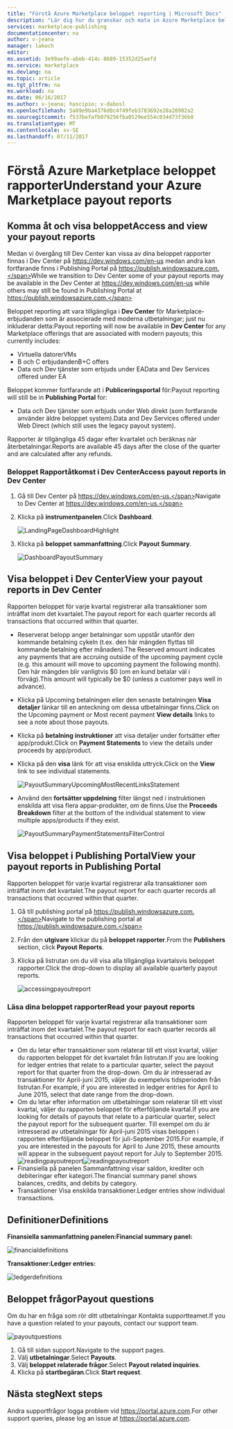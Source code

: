 ```yaml
---
title: "Förstå Azure Marketplace beloppet reporting | Microsoft Docs"
description: "Lär dig hur du granskar och mata in Azure Marketplace beloppet rapporten."
services: marketplace-publishing
documentationcenter: na
author: v-jeana
manager: lakoch
editor: 
ms.assetid: 3e99aefe-abeb-414c-8689-15352d25aefd
ms.service: marketplace
ms.devlang: na
ms.topic: article
ms.tgt_pltfrm: na
ms.workload: na
ms.date: 06/16/2017
ms.author: v-jeana; hascipio; v-dabosl
ms.openlocfilehash: 5a89e9ba4376d0c4f49feb3783692e28a28902a2
ms.sourcegitcommit: f537befafb079256fba0529ee554c034d73f36b0
ms.translationtype: MT
ms.contentlocale: sv-SE
ms.lasthandoff: 07/11/2017
---
```

# <a name="understand-your-azure-marketplace-payout-reports"></a><span data-ttu-id="28e0f-103">Förstå Azure Marketplace beloppet rapporter</span><span class="sxs-lookup"><span data-stu-id="28e0f-103">Understand your Azure Marketplace payout reports</span></span>
## <a name="access-and-view-your-payout-reports"></a><span data-ttu-id="28e0f-104">Komma åt och visa beloppet</span><span class="sxs-lookup"><span data-stu-id="28e0f-104">Access and view your payout reports</span></span>
<span data-ttu-id="28e0f-105">Medan vi övergång till Dev Center kan vissa av dina beloppet rapporter finnas i Dev Center på https://dev.windows.com/en-us medan andra kan fortfarande finns i Publishing Portal på https://publish.windowsazure.com.</span><span class="sxs-lookup"><span data-stu-id="28e0f-105">While we transition to Dev Center some of your payout reports may be available in the Dev Center at https://dev.windows.com/en-us while others may still be found in Publishing Portal at https://publish.windowsazure.com.</span></span>

<span data-ttu-id="28e0f-106">Beloppet reporting att vara tillgängliga i **Dev Center** för Marketplace-erbjudanden som är associerade med moderna utbetalningar; just nu inkluderar detta:</span><span class="sxs-lookup"><span data-stu-id="28e0f-106">Payout reporting will now be available in **Dev Center** for any Marketplace offerings that are associated with modern payouts; this currently includes:</span></span>

* <span data-ttu-id="28e0f-107">Virtuella datorer</span><span class="sxs-lookup"><span data-stu-id="28e0f-107">VMs</span></span>
* <span data-ttu-id="28e0f-108">B och C erbjudanden</span><span class="sxs-lookup"><span data-stu-id="28e0f-108">B+C offers</span></span>
* <span data-ttu-id="28e0f-109">Data och Dev tjänster som erbjuds under EA</span><span class="sxs-lookup"><span data-stu-id="28e0f-109">Data and Dev Services offered under EA</span></span>

<span data-ttu-id="28e0f-110">Beloppet kommer fortfarande att i **Publiceringsportal** för:</span><span class="sxs-lookup"><span data-stu-id="28e0f-110">Payout reporting will still be in **Publishing Portal** for:</span></span>

* <span data-ttu-id="28e0f-111">Data och Dev tjänster som erbjuds under Web direkt (som fortfarande använder äldre beloppet system).</span><span class="sxs-lookup"><span data-stu-id="28e0f-111">Data and Dev Services offered under Web Direct (which still uses the legacy payout system).</span></span>

<span data-ttu-id="28e0f-112">Rapporter är tillgängliga 45 dagar efter kvartalet och beräknas när återbetalningar.</span><span class="sxs-lookup"><span data-stu-id="28e0f-112">Reports are available 45 days after the close of the quarter and are calculated after any refunds.</span></span>

### <a name="access-payout-reports-in-dev-center"></a><span data-ttu-id="28e0f-113">Beloppet Rapportåtkomst i Dev Center</span><span class="sxs-lookup"><span data-stu-id="28e0f-113">Access payout reports in Dev Center</span></span>
1. <span data-ttu-id="28e0f-114">Gå till Dev Center på https://dev.windows.com/en-us.</span><span class="sxs-lookup"><span data-stu-id="28e0f-114">Navigate to Dev Center at https://dev.windows.com/en-us.</span></span>
2. <span data-ttu-id="28e0f-115">Klicka på **instrumentpanelen**.</span><span class="sxs-lookup"><span data-stu-id="28e0f-115">Click **Dashboard**.</span></span>

    ![LandingPageDashboardHighlight][1]
3. <span data-ttu-id="28e0f-117">Klicka på **beloppet sammanfattning**.</span><span class="sxs-lookup"><span data-stu-id="28e0f-117">Click **Payout Summary**.</span></span>

    ![DashboardPayoutSummary][2]

## <a name="view-your-payout-reports-in-dev-center"></a><span data-ttu-id="28e0f-119">Visa beloppet i Dev Center</span><span class="sxs-lookup"><span data-stu-id="28e0f-119">View your payout reports in Dev Center</span></span>
<span data-ttu-id="28e0f-120">Rapporten beloppet för varje kvartal registrerar alla transaktioner som inträffat inom det kvartalet.</span><span class="sxs-lookup"><span data-stu-id="28e0f-120">The payout report for each quarter records all transactions that occurred within that quarter.</span></span>

* <span data-ttu-id="28e0f-121">Reserverat belopp anger betalningar som uppstår utanför den kommande betalning cykeln (t.ex. den här mängden flyttas till kommande betalning efter månaden).</span><span class="sxs-lookup"><span data-stu-id="28e0f-121">The Reserved amount indicates any payments that are accruing outside of the upcoming payment cycle (e.g. this amount will move to upcoming payment the following month).</span></span>  <span data-ttu-id="28e0f-122">Den här mängden blir vanligtvis $0 (om en kund betalar väl i förväg).</span><span class="sxs-lookup"><span data-stu-id="28e0f-122">This amount will typically be $0 (unless a customer pays well in advance).</span></span>
* <span data-ttu-id="28e0f-123">Klicka på Upcoming betalningen eller den senaste betalningen **Visa detaljer** länkar till en anteckning om dessa utbetalningar finns.</span><span class="sxs-lookup"><span data-stu-id="28e0f-123">Click on the Upcoming payment or Most recent payment **View details** links to see a note about those payouts.</span></span>
* <span data-ttu-id="28e0f-124">Klicka på **betalning instruktioner** att visa detaljer under fortsätter efter app/produkt.</span><span class="sxs-lookup"><span data-stu-id="28e0f-124">Click on **Payment Statements** to view the details under proceeds by app/product.</span></span>
* <span data-ttu-id="28e0f-125">Klicka på den **visa** länk för att visa enskilda uttryck.</span><span class="sxs-lookup"><span data-stu-id="28e0f-125">Click on the **View** link to see individual statements.</span></span>

    ![PayoutSummaryUpcomingMostRecentLinksStatement][3]
* <span data-ttu-id="28e0f-127">Använd den **fortsätter uppdelning** filter längst ned i instruktionen enskilda att visa flera appar-produkter, om de finns.</span><span class="sxs-lookup"><span data-stu-id="28e0f-127">Use the **Proceeds Breakdown** filter at the bottom of the individual statement to view multiple apps/products if they exist.</span></span>

    ![PayoutSummaryPaymentStatementsFilterControl][4]

## <a name="view-your-payout-reports-in-publishing-portal"></a><span data-ttu-id="28e0f-129">Visa beloppet i Publishing Portal</span><span class="sxs-lookup"><span data-stu-id="28e0f-129">View your payout reports in Publishing Portal</span></span>
<span data-ttu-id="28e0f-130">Rapporten beloppet för varje kvartal registrerar alla transaktioner som inträffat inom det kvartalet.</span><span class="sxs-lookup"><span data-stu-id="28e0f-130">The payout report for each quarter records all transactions that occurred within that quarter.</span></span>

1. <span data-ttu-id="28e0f-131">Gå till publishing portal på https://publish.windowsazure.com.</span><span class="sxs-lookup"><span data-stu-id="28e0f-131">Navigate to the publishing portal at https://publish.windowsazure.com.</span></span>
2. <span data-ttu-id="28e0f-132">Från den **utgivare** klickar du på **beloppet rapporter**.</span><span class="sxs-lookup"><span data-stu-id="28e0f-132">From the **Publishers** section, click **Payout Reports**.</span></span>
3. <span data-ttu-id="28e0f-133">Klicka på listrutan om du vill visa alla tillgängliga kvartalsvis beloppet rapporter.</span><span class="sxs-lookup"><span data-stu-id="28e0f-133">Click the drop-down to display all available quarterly payout reports.</span></span>

    ![accessingpayoutreport][5]

### <a name="read-your-payout-reports"></a><span data-ttu-id="28e0f-135">Läsa dina beloppet rapporter</span><span class="sxs-lookup"><span data-stu-id="28e0f-135">Read your payout reports</span></span>
<span data-ttu-id="28e0f-136">Rapporten beloppet för varje kvartal registrerar alla transaktioner som inträffat inom det kvartalet.</span><span class="sxs-lookup"><span data-stu-id="28e0f-136">The payout report for each quarter records all transactions that occurred within that quarter.</span></span>

* <span data-ttu-id="28e0f-137">Om du letar efter transaktioner som relaterar till ett visst kvartal, väljer du rapporten beloppet för det kvartalet från listrutan.</span><span class="sxs-lookup"><span data-stu-id="28e0f-137">If you are looking for ledger entries that relate to a particular quarter, select the payout report for that quarter from the drop-down.</span></span> <span data-ttu-id="28e0f-138">Om du är intresserad av transaktioner för April-juni 2015, väljer du exempelvis tidsperioden från listrutan.</span><span class="sxs-lookup"><span data-stu-id="28e0f-138">For example, if you are interested in ledger entries for April to June 2015, select that date range from the drop-down.</span></span>
* <span data-ttu-id="28e0f-139">Om du letar efter information om utbetalningar som relaterar till ett visst kvartal, väljer du rapporten beloppet för efterföljande kvartal.</span><span class="sxs-lookup"><span data-stu-id="28e0f-139">If you are looking for details of payouts that relate to a particular quarter, select the payout report for the subsequent quarter.</span></span> <span data-ttu-id="28e0f-140">Till exempel om du är intresserad av utbetalningar för April-juni 2015 visas beloppen i rapporten efterföljande beloppet för juli-September 2015.</span><span class="sxs-lookup"><span data-stu-id="28e0f-140">For example, if you are interested in the payouts for April to June 2015, these amounts will appear in the subsequent payout report for July to September 2015.</span></span>
  <span data-ttu-id="28e0f-141">![readingpayoutreport][6]</span><span class="sxs-lookup"><span data-stu-id="28e0f-141">![readingpayoutreport][6]</span></span>
* <span data-ttu-id="28e0f-142">Finansiella på panelen Sammanfattning visar saldon, krediter och debiteringar efter kategori.</span><span class="sxs-lookup"><span data-stu-id="28e0f-142">The financial summary panel shows balances, credits, and debits by category.</span></span>
* <span data-ttu-id="28e0f-143">Transaktioner Visa enskilda transaktioner.</span><span class="sxs-lookup"><span data-stu-id="28e0f-143">Ledger entries show individual transactions.</span></span>

## <a name="definitions"></a><span data-ttu-id="28e0f-144">Definitioner</span><span class="sxs-lookup"><span data-stu-id="28e0f-144">Definitions</span></span>
<span data-ttu-id="28e0f-145">**Finansiella sammanfattning panelen:**</span><span class="sxs-lookup"><span data-stu-id="28e0f-145">**Financial summary panel:**</span></span>

![financialdefinitions][7]

<span data-ttu-id="28e0f-147">**Transaktioner:**</span><span class="sxs-lookup"><span data-stu-id="28e0f-147">**Ledger entries:**</span></span>

![ledgerdefinitions][8]

## <a name="payout-questions"></a><span data-ttu-id="28e0f-149">Beloppet frågor</span><span class="sxs-lookup"><span data-stu-id="28e0f-149">Payout questions</span></span>
<span data-ttu-id="28e0f-150">Om du har en fråga som rör ditt utbetalningar Kontakta supportteamet.</span><span class="sxs-lookup"><span data-stu-id="28e0f-150">If you have a question related to your payouts, contact our support team.</span></span>

![payoutquestions][9]

1. <span data-ttu-id="28e0f-152">Gå till sidan support.</span><span class="sxs-lookup"><span data-stu-id="28e0f-152">Navigate to the support pages.</span></span>
2. <span data-ttu-id="28e0f-153">Välj **utbetalningar**.</span><span class="sxs-lookup"><span data-stu-id="28e0f-153">Select **Payouts**.</span></span>
3. <span data-ttu-id="28e0f-154">Välj **beloppet relaterade frågor**.</span><span class="sxs-lookup"><span data-stu-id="28e0f-154">Select **Payout related inquiries**.</span></span>
4. <span data-ttu-id="28e0f-155">Klicka på **startbegäran**.</span><span class="sxs-lookup"><span data-stu-id="28e0f-155">Click **Start request**.</span></span>

## <a name="next-steps"></a><span data-ttu-id="28e0f-156">Nästa steg</span><span class="sxs-lookup"><span data-stu-id="28e0f-156">Next steps</span></span>
<span data-ttu-id="28e0f-157">Andra supportfrågor logga problem vid <https://portal.azure.com>.</span><span class="sxs-lookup"><span data-stu-id="28e0f-157">For other support queries, please log an issue at <https://portal.azure.com>.</span></span>

[1]: ./media/marketplace-publishing-report-payout/LandingPage-DashboardHighlight.png
[2]: ./media/marketplace-publishing-report-payout/Dashboard-PayoutSummary.png
[3]: ./media/marketplace-publishing-report-payout/PayoutSummary-UpcomingOrMostRecentPaymentLinksSingleStatementLink.png
[4]: ./media/marketplace-publishing-report-payout/PayoutSummary-PaymentStatements-SingleStatement-FilterControl.png
[5]: ./media/marketplace-publishing-report-payout/accessingpayoutreport.png
[6]: ./media/marketplace-publishing-report-payout/readingpayoutreport.png
[7]: ./media/marketplace-publishing-report-payout/financialdefinitions.png
[8]: ./media/marketplace-publishing-report-payout/ledgerdefinitions.png
[9]: ./media/marketplace-publishing-report-payout/payoutquestions.png
